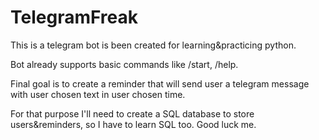 # TelegramFreak
This is a telegram bot is been created for learning&practicing python.

Bot already supports basic commands like /start, /help.

Final goal is to create a reminder that will send user a telegram message with user chosen text in user chosen time.

For that purpose I'll need to create a SQL database to store users&reminders, so I have to learn SQL too. Good luck me.
